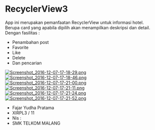 # RecyclerView3

App ini merupakan pemanfaatan RecyclerView untuk informasi hotel. Berupa card yang apabila dipilih akan menampilkan deskripsi dan detail.
Dengan fasilitas :
 - Penambahan post
 - Favorite
 - Like
 - Delete
 - Dan pencarian
 
 [![Screenshot_2016-12-07-17-18-29.png](https://s12.postimg.org/4gl1uttcd/Screenshot_2016_12_07_17_18_29.png)](https://postimg.org/image/8pprwzwll/)
 [![Screenshot_2016-12-07-17-18-46.png](https://s12.postimg.org/hm0k0xn7x/Screenshot_2016_12_07_17_18_46.png)](https://postimg.org/image/4umdufdft/)
 [![Screenshot_2016-12-07-17-21-00.png](https://s12.postimg.org/et7cgwmvh/Screenshot_2016_12_07_17_21_00.png)](https://postimg.org/image/tp5vohya1/)
 [![Screenshot_2016-12-07-17-21-11.png](https://s12.postimg.org/jgdeioa8d/Screenshot_2016_12_07_17_21_11.png)](https://postimg.org/image/9vtrvskw9/)
 [![Screenshot_2016-12-07-17-21-24.png](https://s12.postimg.org/uin2uutot/Screenshot_2016_12_07_17_21_24.png)](https://postimg.org/image/k8knvm3t5/)
 [![Screenshot_2016-12-07-17-21-52.png](https://s12.postimg.org/v9ft0mw25/Screenshot_2016_12_07_17_21_52.png)](https://postimg.org/image/9n0sjlxhl/)
 
- Fajar Yudha Pratama
- XIRPL3 / 11
- Nis : 
- SMK TELKOM MALANG
